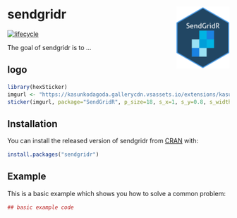 # sendgridr <img src="man/figures/logo.png" align="right" height=140/>

[![lifecycle](https://img.shields.io/badge/lifecycle-experimental-orange.svg)](https://www.tidyverse.org/lifecycle/#experimental)

The goal of sendgridr is to ...

## logo

``` r
library(hexSticker)
imgurl <- "https://kasunkodagoda.gallerycdn.vsassets.io/extensions/kasunkodagoda/sendgrid-email/2.0.1/1529945827053/Microsoft.VisualStudio.Services.Icons.Default"
sticker(imgurl, package="SendGridR", p_size=18, s_x=1, s_y=0.8, s_width=0.5, filename="man/figures/logo.png", h_fill = "#214663", p_color = "#FFFFFF", h_color = "#489be8")
```

## Installation

You can install the released version of sendgridr from [CRAN](https://CRAN.R-project.org) with:

``` r
install.packages("sendgridr")
```

## Example

This is a basic example which shows you how to solve a common problem:

``` r
## basic example code
```

